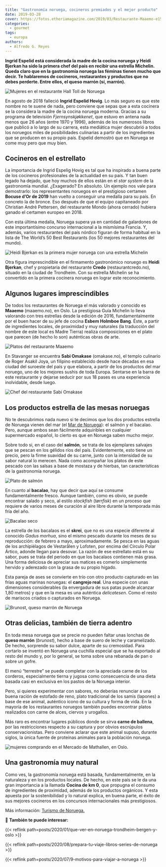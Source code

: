 ```yaml
---
title: "Gastronomía noruega, cocineros premiados y el mejor producto"
date: 2019-03-28
cover: https://fotos.etheriamagazine.com/2019/03/Restaurante-Maaemo-e1552995165298.jpg
categories: 
  - gourmet
tags: 
  - europa
authors: 
  - Alfredo G. Reyes
---
```


**Ingrid Espelid está considerada la madre de la cocina noruega y Heidi Bjerkan ha sido 
la primera chef del país en recibir una estrella Michelin. Queda claro que en la 
gastronomía noruega las féminas tienen mucho que decir. Te hablaremos de cocineros, 
restaurantes y productos que no debes perderte. Entre ellos, el queso marrón (sí, 
marrón).** 

![Mujeres en el restaurante Hall Toll de Noruega](https://fotos.etheriamagazine.com/2019/03/gastronomia-noruega.jpg "Restaurante Hall Toll, Stavanger. © CH/ visitnorway.com")

En agosto de 2018 falleció **Ingrid Espelid Hovig**. Lo más seguro es que este nombre no 
te suene de nada, pero conviene que sepas que a esta cocinera se la considera la madre 
de la cocina noruega moderna. Gracias a su programa de televisión _Fjernsynskjøkkenet_, 
que estuvo en antena nada menos que 26 años (entre 1970 y 1996), además de los numerosos 
libros que publicó a lo largo de su carrera, esta mediática mujer descubrió a todos los 
noruegos miles de posibilidades culinarias a partir de los ingredientes que se producen 
en su propio país. Espelid demostró que en Noruega se come muy pero que muy bien. 

## Cocineros en el estrellato

La importancia de Ingrid Espelig Hovig es tal que ha inspirado a buena parte de los 
cocineros profesionales de la actualidad en su país. Y tan buen legado ha dejado, que 
hoy muchos de ellos están en el _star system_ de la gastronomía mundial. ¿Exagerado? En 
absoluto. Un ejemplo nos vale para demostrarlo: los representantes noruegos en el 
prestigioso certamen **Bocuse d’Or de 2019** han vuelto a conseguir una medalla para su 
país. En concreto la de bronce. Eso después de que el equipo capitaneado por Christian 
André Pettersen, del restaurante Mondo (ahora cerrado) hubiera ganado el certamen 
europeo en 2018. 

Con esta última medalla, Noruega supera ya en cantidad de galardones de este 
importantísimo concurso internacional a la mismísima Francia. Y, además, varios 
restaurantes del país nórdico figuran de forma habitual en la lista de The World’s 50 
Best Restaurants (los 50 mejores restaurantes del mundo). 

![Heidi Bjerkan es la primera mujer noruega con una estrella Michelin](https://fotos.etheriamagazine.com/2019/03/Noruega-Heidi-Credo.jpg "Heidi Bjerkan es la primera mujer noruega con una estrella Michelin.")

Otra figura imprescindible en el firmamento gastronómico noruego es **Heidi Bjerkan**, 
chef y propietaria del restaurante **Credo** (restaurantcredo.no), situado en la ciudad 
de Trondheim. Con su estrella Michelin se ha convertido en la primera cocinera noruega 
en lograr este reconocimiento. 

## Algunos lugares imprescindibles

De todos los restaurantes de Noruega el más valorado y conocido es **Maaemo** 
(maaemo.no), en Oslo. La prestigiosa Guía Michelin lo lleva valorando con tres estrellas 
desde la edición de 2016, fundamentalmente por el buen hacer de su jefe de cocina 
**Esbem Holmboe Bang**. Éste, a partir de ingredientes locales, de proximidad y muy 
naturales (la traducción del nombre de este local es Madre Tierra) realiza composiciones 
en el plato que parecen (de hecho lo son) auténticas obras de arte. 

![Platos del restaurante Maaemo](https://fotos.etheriamagazine.com/2019/03/maaemo-Tuuka-Koski.jpg "Platos del restaurante Maaemo. © Tuuka Koski.")

En Stavanger se encuentra **Sabi Omakase** (omakase.no), el templo culinario de Roger 
Asakil Joya, un filipino establecido desde hace décadas en esa ciudad del suroeste del 
país y que elabora, a partir de los productos del mar noruego, uno de los mejores sushis 
de toda Europa. Sentarse en la barra de este restaurante y dejarse seducir por sus 18 
pases es una experiencia inolvidable, desde luego. 

![Chef del restaurante Sabi Omakase](https://fotos.etheriamagazine.com/2019/03/Sami-Omakase-restaurante.jpg "Chef del (©) restaurante Sabi Omakase.")

## Los productos estrella de las mesas noruegas

No te descubrimos nada nuevo si te decimos que los dos productos estrella de Noruega 
vienen del mar (el [Mar de Noruega](http://mardenoruega.es)): el salmón y el bacalao. 
Pero, aunque ambos sean fácilmente adquiribles en cualquier supermercado español, lo 
cierto es que en Noruega saben mucho mejor. 

Sobre todo si, en el caso del **salmón**, se trata de los ejemplares salvajes que se 
pescan en los gélidos ríos del país. Evidentemente, esto tiene un precio, pero la firme 
suavidad de su carne, junto con la intensidad de su sabor natural lo merecen. Nada como 
acompañar los platos de este pescado con las salsas a base de mostaza y de hierbas, tan 
características de la gastronomía noruega. 

![Plato de salmón](https://fotos.etheriamagazine.com/2019/03/salmon-noruega.jpg "Plato de salmón. © Nancy Bundt/ Visit Norway.com")

En cuanto al **bacalao**, hay que decir que aquí se consume fundamentalmente fresco. 
Aunque también, como es obvio, se puede encontrar salado y seco, al estilo _stockfish_ 
(_tørrfisk_) en un proceso que requiere de varios meses de curación al aire libre 
durante la temporada más fría del año. 

![Bacalao seco](https://fotos.etheriamagazine.com/2019/03/bacalao-noruego.jpg "Bacalao seco. © Tina Stafrèn/Visitnorway.com")

La estrella de los bacalaos es el **skrei**, que no es una especie diferente al conocido 
_Gadus morhua_, sino el mismo pescado durante los meses de su reproducción: de febrero a 
mayo, aproximadamente. Se pesca en las aguas de los archipiélagos de Vestarålen y 
Lofoten, por encima del Círculo Polar Ártico, adonde llegan para desovar. La razón de 
ese estrellato está en su sabor, pues se trata del periodo en que los bacalaos contienen 
más grasa. Una forma deliciosa de apreciar sus matices es comerlo simplemente hervido y 
aderezado con la grasa de su propio hígado. 

Esta pareja de ases se convierte en trío con otro producto capturado en las frías aguas 
marinas noruegas: el **cangrejo real**. Una especie con unas dimensiones considerables 
(la envergadura de sus patas puede alcanzar 1,80 metros) y que en la mesa es una 
auténtica _delicatesen_. Como el resto de mariscos criados o capturados en Noruega. 

![Brunost, queso marrón de Noruega](https://fotos.etheriamagazine.com/2019/03/Brunost-queso-marron-noruega.jpg "Brunost, queso marrón de Noruega. © Cabday/Foap/Visitnorway.com")

## Otras delicias, también de tierra adentro

En toda mesa noruega que se precie no pueden faltar unas lonchas de **queso marrón** 
(_brunost_), hecho a base de suero de leche y caramelizado. De hecho, sorprende su sabor 
dulce, aparte de su cremosidad. Para cortarlo se inventó en Noruega una cuchilla 
especial que se ha exportado al resto del mundo y, por lo general, se toma sobre una 
rebanada de pan o sobre un gofre. 

El menú “terrestre” se puede completar con la apreciada carne de los corderos, 
especialmente tierna y jugosa como consecuencia de una dieta basada casi en exclusiva en 
los pastos de la Noruega interior. 

Pero, si quieres experimentar con sabores, no deberías renunciar a una buena ración de 
estofado de reno, plato tradicional de los samis (lapones) a base de ese animal, 
auténtico icono de su cultura y forma de vida. En la mayoría de los restaurantes 
noruegos también puedes encontrar platos realizados con carne de alces, ciervos y 
urogallos. 

Más raro es encontrar lugares públicos donde se sirva **carne de ballena**, por las 
restricciones respecto a su captura y por obvios escrúpulos conservacionistas. Pero 
conviene aclarar que este animal supuso, durante siglos, la única fuente de proteínas 
animales para la población noruega. 

![mujeres comprando en el Mercado de Mathallen, en Oslo.](https://fotos.etheriamagazine.com/2019/03/Vulkanfisk-mercado-noruega.jpg "Mercado de Mathallen, en Oslo. CH/ Visitnorway.com")

## Una gastronomía muy natural

Como ves, la gastronomía noruega está basada, fundamentalmente, en la naturaleza y en 
los productos locales. De hecho, en este país se le da una gran importancia a la llamada 
**Cocina de km 0**, que propugna el consumo de ingredientes de proximidad, además de los 
productos orgánicos. Y esta apuesta por la sostenibilidad y lo natural explica, en buena 
parte, el éxito de sus mejores cocineros en los concursos internacionales más 
prestigiosos. 

Más información: [Turismo de 
Noruega.](http://www.visitnorway.es/que-hacer-en-noruega/saborea-noruega) 

📌 **También te puede interesar:** 

{{< reflink path=posts/2020/01/que-ver-en-noruega-trondheim-bergen-y-oslo >}} 

{{< reflink path=posts/2020/08/prepara-tu-viaje-libros-series-de-noruega >}} 

{{< reflink path=posts/2020/07/9-motivos-para-viajar-a-noruega >}}
